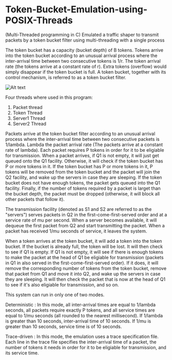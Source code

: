 # Token-Bucket-Emulation-using-POSIX-Threads
(Multi-Threaded programming in C)
Emulated a traffic shaper to transmit packets by a token bucket filter using multi-threading with a single process

The token bucket has a capacity (bucket depth) of B tokens. Tokens arrive into the token bucket according to an unusual arrival process where the inter-arrival time between two consecutive tokens is 1/r. The token arrival rate (the tokens arrive at a constant rate of r). Extra tokens (overflow) would simply disappear if the token bucket is full. A token bucket, together with its control mechanism, is referred to as a token bucket filter.

![Alt text](https://user-images.githubusercontent.com/25571819/32829981-9b664f76-c9a8-11e7-8ae8-576904d05193.png "Token Bucket Filter")

Four threads where used in this program:
1. Packet thread
2. Token Thread
3. Server1 Thread
4. Server2 Thread

Packets arrive at the token bucket filter according to an unusual arrival process where the inter-arrival time between two consecutive packets is 1/lambda. Lambda the packet arrival rate (The packets arrive at a constant rate of lambda). Each packet requires P tokens in order for it to be eligiable for transmission. When a packet arrives, if Q1 is not empty, it will just get queued onto the Q1 facility. Otherwise, it will check if the token bucket has P or more tokens in it. If the token bucket has P or more tokens in it, P tokens will be removed from the token bucket and the packet will join the Q2 facility, and wake up the servers in case they are sleeping. If the token bucket does not have enough tokens, the packet gets queued into the Q1 facility. Finally, if the number of tokens required by a packet is larget than the bucket depth, the packet must be dropped (otherwise, it will block all other packets that follow it).

The transmission facility (denoted as S1 and S2 are referred to as the "servers") serves packets in Q2 in the first-come-first-served order and at a service rate of mu per second. When a server becomes available, it will dequeue the first packet from Q2 and start transmitting the packet. When a packet has received 1/mu seconds of service, it leaves the system.

When a token arrives at the token bucket, it will add a token into the token bucket. If the bucket is already full, the token will be lost. It will then check to see if Q1 is empty. If Q1 is not empty, it will see if there is enough tokens to make the packet at the head of Q1 be eligiable for transmission (packets in Q1 in also served in the first-come-first-served order). If it does, it will remove the corresponding number of tokens from the token bucket, remove that packet from Q1 and move it into Q2, and wake up the servers in case they are sleeping. It will then check the packet that is now at the head of Q1 to see if it's also eligiable for transmission, and so on.

This system can run in only one of two modes.

Deterministic	 : 	In this mode, all inter-arrival times are equal to 1/lambda seconds, all packets require exactly P tokens, and all service times are equal to 1/mu seconds (all rounded to the nearest millisecond). If 1/lambda is greater than 10 seconds, inter-arrival time of 10 seconds. If 1/mu is greater than 10 seconds, service time is of 10 seconds.
 
Trace-driven	 : 	In this mode, the emulation uses a trace specification file. Each line in the trace file specifies the inter-arrival time of a packet, the number of tokens it needs in order for it to be eligiable for transmission, and its service time.
